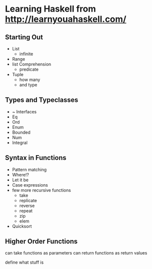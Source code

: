 # Learning Haskell from http://learnyouahaskell.com/

## Starting Out

- List
  - infinite
- Range
- list Comprehension
  - predicate
- Tuple
  - how many
  - and type

## Types and Typeclasses

- ~ Interfaces
- Eq
- Ord
- Enum
- Bounded
- Num
- Integral

## Syntax in Functions

- Pattern matching
- Where!?
- Let it be
- Case expressions
- few more recursive functions
  - take
  - replicate
  - reverse
  - repeat
  - zip
  - elem
- Quicksort

## Higher Order Functions

can take functions as parameters
can return functions as return values

define what stuff is

